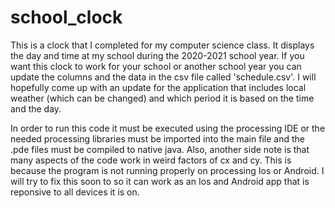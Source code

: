 # school_clock
This is a clock that I completed for my computer science class. It displays the day and time at my school during the 2020-2021 school year. If you want this clock to work for your school or another school year you can update the columns and the data in the csv file called 'schedule.csv'. I will hopefully come up with an update for the application that includes local weather (which can be changed) and which period it is based on the time and the day.

In order to run this code it must be executed using the processing IDE or the needed processing libraries must be imported into the main file and the .pde files must be compiled to native java. Also, another side note is that many aspects of the code work in weird factors of cx and cy. This is because the program is not running properly on processing Ios or Android. I will try to fix this soon to so it can work as an Ios and Android app that is reponsive to all devices it is on.
